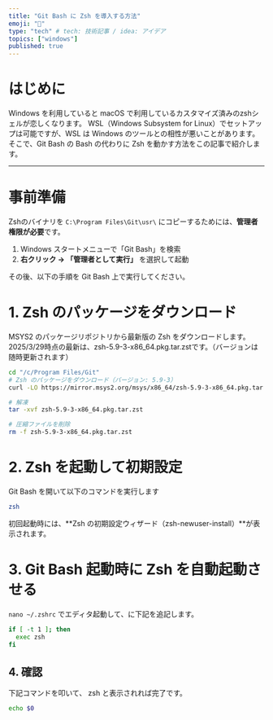```yaml
---
title: "Git Bash に Zsh を導入する方法"
emoji: "🙌"
type: "tech" # tech: 技術記事 / idea: アイデア
topics: ["windows"]
published: true
---
```


# はじめに

Windows を利用していると macOS で利用しているカスタマイズ済みのzshシェルが恋しくなります。
WSL（Windows Subsystem for Linux）でセットアップは可能ですが、WSL は Windows のツールとの相性が悪いことがあります。
そこで、Git Bash の Bash の代わりに Zsh を動かす方法をこの記事で紹介します。

---

# 事前準備

Zshのバイナリを `C:\Program Files\Git\usr\` にコピーするためには、**管理者権限が必要**です。

1. Windows スタートメニューで「Git Bash」を検索  
2. **右クリック → 「管理者として実行」** を選択して起動

その後、以下の手順を Git Bash 上で実行してください。

# 1. Zsh のパッケージをダウンロード

MSYS2 のパッケージリポジトリから最新版の Zsh をダウンロードします。
2025/3/29時点の最新は、zsh-5.9-3-x86_64.pkg.tar.zstです。（バージョンは随時更新されます）

```bash
cd "/c/Program Files/Git"
# Zsh のパッケージをダウンロード（バージョン: 5.9-3）
curl -LO https://mirror.msys2.org/msys/x86_64/zsh-5.9-3-x86_64.pkg.tar.zst

# 解凍
tar -xvf zsh-5.9-3-x86_64.pkg.tar.zst

# 圧縮ファイルを削除
rm -f zsh-5.9-3-x86_64.pkg.tar.zst

```

# 2. Zsh を起動して初期設定

Git Bash を開いて以下のコマンドを実行します

```bash
zsh
```

初回起動時には、**Zsh の初期設定ウィザード（zsh-newuser-install）**が表示されます。


# 3. Git Bash 起動時に Zsh を自動起動させる

`nano ~/.zshrc` でエディタ起動して、に下記を追記します。

```bash
if [ -t 1 ]; then
  exec zsh
fi
```

## 4. 確認

下記コマンドを叩いて、 zsh と表示されれば完了です。

```bash
echo $0
```